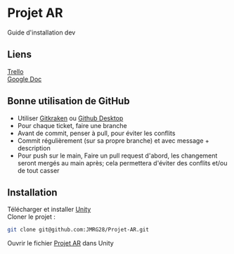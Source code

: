 # Projet AR

Guide d'installation dev
## Liens
[Trello](https://trello.com/b/9Cek1eVy/tableau-ar) \
[Google Doc](https://docs.google.com/document/d/1NhulRl78k74NE9vFtWMXeNah1gb-KkmE3XsLKr7NEjI/edit)

## Bonne utilisation de GitHub
- Utiliser [Gitkraken](https://www.gitkraken.com/) ou [Github Desktop](https://desktop.github.com/)
- Pour chaque ticket, faire une branche
- Avant de commit, penser à pull, pour éviter les conflits
- Commit régulièrement (sur sa propre branche) et avec message + description
- Pour push sur le main, Faire un pull request d'abord, les changement seront mergés au main après; cela permettera d'éviter des conflits et/ou de tout casser

## Installation

Télécharger et installer [Unity](https://unity.com/) \
Cloner le projet :

```bash
git clone git@github.com:JMRG28/Projet-AR.git
```

Ouvrir le fichier [Projet AR](https://github.com/JMRG28/Projet-AR/tree/main/Projet%20AR) dans Unity

